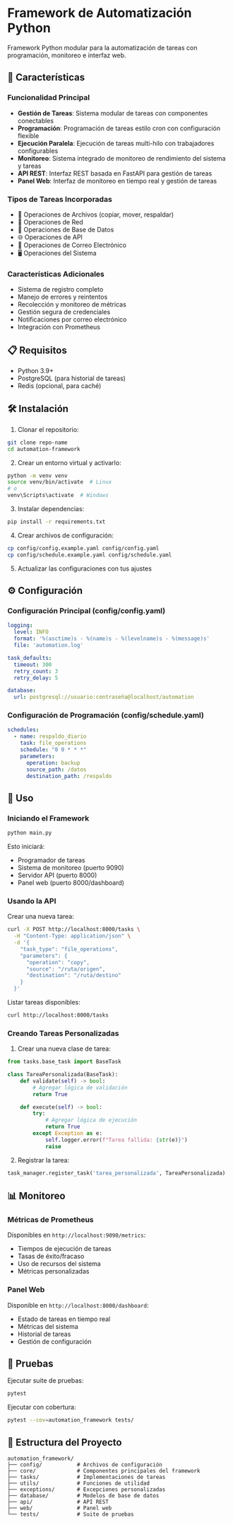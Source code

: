 # Framework de Automatización Python

Framework Python modular para la automatización de tareas con programación, monitoreo e interfaz web.

## 🚀 Características

### Funcionalidad Principal
- **Gestión de Tareas**: Sistema modular de tareas con componentes conectables
- **Programación**: Programación de tareas estilo cron con configuración flexible
- **Ejecución Paralela**: Ejecución de tareas multi-hilo con trabajadores configurables
- **Monitoreo**: Sistema integrado de monitoreo de rendimiento del sistema y tareas
- **API REST**: Interfaz REST basada en FastAPI para gestión de tareas
- **Panel Web**: Interfaz de monitoreo en tiempo real y gestión de tareas

### Tipos de Tareas Incorporadas
- 📁 Operaciones de Archivos (copiar, mover, respaldar)
- 🔌 Operaciones de Red
- 💽 Operaciones de Base de Datos
- 🌐 Operaciones de API
- 📧 Operaciones de Correo Electrónico
- 🖥️ Operaciones del Sistema

### Características Adicionales
- Sistema de registro completo
- Manejo de errores y reintentos
- Recolección y monitoreo de métricas
- Gestión segura de credenciales
- Notificaciones por correo electrónico
- Integración con Prometheus

## 📋 Requisitos

- Python 3.9+
- PostgreSQL (para historial de tareas)
- Redis (opcional, para caché)

## 🛠️ Instalación

1. Clonar el repositorio:
```bash
git clone repo-name
cd automation-framework
```

2. Crear un entorno virtual y activarlo:
```bash
python -m venv venv
source venv/bin/activate  # Linux
# o
venv\Scripts\activate  # Windows
```

3. Instalar dependencias:
```bash
pip install -r requirements.txt
```

4. Crear archivos de configuración:
```bash
cp config/config.example.yaml config/config.yaml
cp config/schedule.example.yaml config/schedule.yaml
```

5. Actualizar las configuraciones con tus ajustes

## ⚙️ Configuración

### Configuración Principal (config/config.yaml)
```yaml
logging:
  level: INFO
  format: '%(asctime)s - %(name)s - %(levelname)s - %(message)s'
  file: 'automation.log'

task_defaults:
  timeout: 300
  retry_count: 3
  retry_delay: 5

database:
  url: postgresql://usuario:contraseña@localhost/automation
```

### Configuración de Programación (config/schedule.yaml)
```yaml
schedules:
  - name: respaldo_diario
    task: file_operations
    schedule: "0 0 * * *"
    parameters:
      operation: backup
      source_path: /datos
      destination_path: /respaldo
```

## 🚀 Uso

### Iniciando el Framework
```bash
python main.py
```

Esto iniciará:
- Programador de tareas
- Sistema de monitoreo (puerto 9090)
- Servidor API (puerto 8000)
- Panel web (puerto 8000/dashboard)

### Usando la API

Crear una nueva tarea:
```bash
curl -X POST http://localhost:8000/tasks \
  -H "Content-Type: application/json" \
  -d '{
    "task_type": "file_operations",
    "parameters": {
      "operation": "copy",
      "source": "/ruta/origen",
      "destination": "/ruta/destino"
    }
  }'
```

Listar tareas disponibles:
```bash
curl http://localhost:8000/tasks
```

### Creando Tareas Personalizadas

1. Crear una nueva clase de tarea:
```python
from tasks.base_task import BaseTask

class TareaPersonalizada(BaseTask):
    def validate(self) -> bool:
        # Agregar lógica de validación
        return True

    def execute(self) -> bool:
        try:
            # Agregar lógica de ejecución
            return True
        except Exception as e:
            self.logger.error(f"Tarea fallida: {str(e)}")
            raise
```

2. Registrar la tarea:
```python
task_manager.register_task('tarea_personalizada', TareaPersonalizada)
```

## 📊 Monitoreo

### Métricas de Prometheus
Disponibles en `http://localhost:9090/metrics`:
- Tiempos de ejecución de tareas
- Tasas de éxito/fracaso
- Uso de recursos del sistema
- Métricas personalizadas

### Panel Web
Disponible en `http://localhost:8000/dashboard`:
- Estado de tareas en tiempo real
- Métricas del sistema
- Historial de tareas
- Gestión de configuración

## 🧪 Pruebas

Ejecutar suite de pruebas:
```bash
pytest
```

Ejecutar con cobertura:
```bash
pytest --cov=automation_framework tests/
```

## 📁 Estructura del Proyecto

```
automation_framework/
├── config/           # Archivos de configuración
├── core/             # Componentes principales del framework
├── tasks/            # Implementaciones de tareas
├── utils/            # Funciones de utilidad
├── exceptions/       # Excepciones personalizadas
├── database/         # Modelos de base de datos
├── api/              # API REST
├── web/              # Panel web
└── tests/            # Suite de pruebas
```
